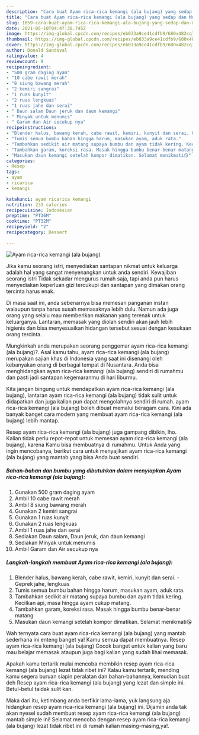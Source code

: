 ```yaml
---
description: "Cara buat Ayam rica-rica kemangi (ala bujang) yang sedap dan Mudah Dibuat"
title: "Cara buat Ayam rica-rica kemangi (ala bujang) yang sedap dan Mudah Dibuat"
slug: 1059-cara-buat-ayam-rica-rica-kemangi-ala-bujang-yang-sedap-dan-mudah-dibuat
date: 2021-05-10T04:47:30.745Z
image: https://img-global.cpcdn.com/recipes/eb033a9ce41cdfb9/680x482cq70/ayam-rica-rica-kemangi-ala-bujang-foto-resep-utama.jpg
thumbnail: https://img-global.cpcdn.com/recipes/eb033a9ce41cdfb9/680x482cq70/ayam-rica-rica-kemangi-ala-bujang-foto-resep-utama.jpg
cover: https://img-global.cpcdn.com/recipes/eb033a9ce41cdfb9/680x482cq70/ayam-rica-rica-kemangi-ala-bujang-foto-resep-utama.jpg
author: Donald Sandoval
ratingvalue: 4
reviewcount: 9
recipeingredient:
- "500 gram daging ayam"
- "10 cabe rawit merah"
- "8 siung bawang merah"
- "2 kemiri sangrai"
- "1 ruas kunyit"
- "2 ruas lengkuas"
- "1 ruas jahe dan serai"
- " Daun salam Daun jeruk dan daun kemangi"
- " Minyak untuk menumis"
- " Garam dan Air secukup nya"
recipeinstructions:
- "Blender halus, bawang kerah, cabe rawit, kemiri, kunyit dan serai. Geprek jahe, lengkuas"
- "Tumis semua bumbu bahan hingga harum, masukan ayam, aduk rata."
- "Tambahkan sedikit air matang supaya bumbu dan ayam tidak kering. Kecilkan api, masa hingga ayam cukup matang."
- "Tambahkan garam, koreksi rasa. Masak hingga bumbu benar-benar matang"
- "Masukan daun kemangi setelah kompor dimatikan. Selamat menikmati😘"
categories:
- Resep
tags:
- ayam
- ricarica
- kemangi

katakunci: ayam ricarica kemangi 
nutrition: 233 calories
recipecuisine: Indonesian
preptime: "PT36M"
cooktime: "PT32M"
recipeyield: "2"
recipecategory: Dessert

---
```



![Ayam rica-rica kemangi (ala bujang)](https://img-global.cpcdn.com/recipes/eb033a9ce41cdfb9/680x482cq70/ayam-rica-rica-kemangi-ala-bujang-foto-resep-utama.jpg)

Jika kamu seorang istri, menyediakan santapan nikmat untuk keluarga adalah hal yang sangat menyenangkan untuk anda sendiri. Kewajiban seorang istri Tidak sekadar mengurus rumah saja, tapi anda pun harus menyediakan keperluan gizi tercukupi dan santapan yang dimakan orang tercinta harus enak.

Di masa  saat ini, anda sebenarnya bisa memesan panganan instan walaupun tanpa harus susah memasaknya lebih dulu. Namun ada juga orang yang selalu mau memberikan makanan yang terenak untuk keluarganya. Lantaran, memasak yang diolah sendiri akan jauh lebih higienis dan bisa menyesuaikan hidangan tersebut sesuai dengan kesukaan orang tercinta. 



Mungkinkah anda merupakan seorang penggemar ayam rica-rica kemangi (ala bujang)?. Asal kamu tahu, ayam rica-rica kemangi (ala bujang) merupakan sajian khas di Indonesia yang saat ini disenangi oleh kebanyakan orang di berbagai tempat di Nusantara. Anda bisa menghidangkan ayam rica-rica kemangi (ala bujang) sendiri di rumahmu dan pasti jadi santapan kegemaranmu di hari liburmu.

Kita jangan bingung untuk mendapatkan ayam rica-rica kemangi (ala bujang), lantaran ayam rica-rica kemangi (ala bujang) tidak sulit untuk didapatkan dan juga kalian pun dapat mengolahnya sendiri di rumah. ayam rica-rica kemangi (ala bujang) boleh dibuat memalui beragam cara. Kini ada banyak banget cara modern yang membuat ayam rica-rica kemangi (ala bujang) lebih mantap.

Resep ayam rica-rica kemangi (ala bujang) juga gampang dibikin, lho. Kalian tidak perlu repot-repot untuk memesan ayam rica-rica kemangi (ala bujang), karena Kamu bisa membuatnya di rumahmu. Untuk Anda yang ingin mencobanya, berikut cara untuk menyajikan ayam rica-rica kemangi (ala bujang) yang mantab yang bisa Anda buat sendiri.

<!--inarticleads1-->

##### Bahan-bahan dan bumbu yang dibutuhkan dalam menyiapkan Ayam rica-rica kemangi (ala bujang):

1. Gunakan 500 gram daging ayam
1. Ambil 10 cabe rawit merah
1. Ambil 8 siung bawang merah
1. Gunakan 2 kemiri sangrai
1. Gunakan 1 ruas kunyit
1. Gunakan 2 ruas lengkuas
1. Ambil 1 ruas jahe dan serai
1. Sediakan  Daun salam, Daun jeruk, dan daun kemangi
1. Sediakan  Minyak untuk menumis
1. Ambil  Garam dan Air secukup nya




<!--inarticleads2-->

##### Langkah-langkah membuat Ayam rica-rica kemangi (ala bujang):

1. Blender halus, bawang kerah, cabe rawit, kemiri, kunyit dan serai. - Geprek jahe, lengkuas
1. Tumis semua bumbu bahan hingga harum, masukan ayam, aduk rata.
1. Tambahkan sedikit air matang supaya bumbu dan ayam tidak kering. Kecilkan api, masa hingga ayam cukup matang.
1. Tambahkan garam, koreksi rasa. Masak hingga bumbu benar-benar matang
1. Masukan daun kemangi setelah kompor dimatikan. Selamat menikmati😘




Wah ternyata cara buat ayam rica-rica kemangi (ala bujang) yang mantab sederhana ini enteng banget ya! Kamu semua dapat membuatnya. Resep ayam rica-rica kemangi (ala bujang) Cocok banget untuk kalian yang baru mau belajar memasak ataupun juga bagi kalian yang sudah lihai memasak.

Apakah kamu tertarik mulai mencoba membikin resep ayam rica-rica kemangi (ala bujang) lezat tidak ribet ini? Kalau kamu tertarik, mending kamu segera buruan siapin peralatan dan bahan-bahannya, kemudian buat deh Resep ayam rica-rica kemangi (ala bujang) yang lezat dan simple ini. Betul-betul taidak sulit kan. 

Maka dari itu, ketimbang anda berfikir lama-lama, yuk langsung aja hidangkan resep ayam rica-rica kemangi (ala bujang) ini. Dijamin anda tak akan nyesel sudah membuat resep ayam rica-rica kemangi (ala bujang) mantab simple ini! Selamat mencoba dengan resep ayam rica-rica kemangi (ala bujang) lezat tidak ribet ini di rumah kalian masing-masing,ya!.

